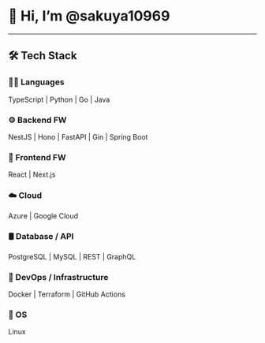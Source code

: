 # 👋 Hi, I’m @sakuya10969


---


## 🛠 Tech Stack


### 🧑‍💻 Languages  
TypeScript | Python | Go | Java


### ⚙️ Backend FW  
NestJS | Hono | FastAPI | Gin | Spring Boot


### 🎨 Frontend FW  
React | Next.js


### ☁️ Cloud  
Azure | Google Cloud


### 🛢️ Database / API  
PostgreSQL | MySQL | REST | GraphQL


### 🔧 DevOps / Infrastructure  
Docker | Terraform | GitHub Actions


### 🐧 OS  
Linux
